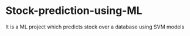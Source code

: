 # Stock-prediction-using-ML
It is a ML project which predicts stock over a database using SVM models
